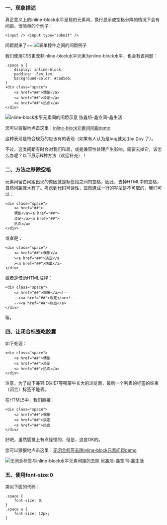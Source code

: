 ### 一、现象描述

真正意义上的inline-block水平呈现的元素间，换行显示或空格分隔的情况下会有间距，很简单的个例子：

```
<input /> <input type="submit" />
```

间距就来了~~
![表单控件之间的间距例子](http://image.zhangxinxu.com/image/blog/201204/2012-04-24_162919.png)

我们使用CSS更改非inline-block水平元素为inline-block水平，也会有该问题：

```
.space a {
    display: inline-block;
    padding: .5em 1em;
    background-color: #cad5eb;
}
<div class="space">
    <a href="##">惆怅</a>
    <a href="##">淡定</a>
    <a href="##">热血</a>
</div>
```

![inline-block水平元素间的间距示意 张鑫旭-鑫空间-鑫生活](http://image.zhangxinxu.com/image/blog/201204/2012-04-24_163352.png)

您可以狠狠地点击这里：[inline-block元素间间距demo](http://www.zhangxinxu.com/study/201204/inline-block-space-example.html)

这种表现是符合规范的应该有的表现（如果有人认为是bug就太()ay ()oy 了）。

不过，这类间距有时会对我们布局，或是兼容性处理产生影响，需要去掉它，该怎么办呢？以下展示N种方法（欢迎补充）！

### 二、方法之移除空格

元素间留白间距出现的原因就是标签段之间的空格，因此，去掉HTML中的空格，自然间距就木有了。考虑到代码可读性，显然连成一行的写法是不可取的，我们可以：

```
<div class="space">
    <a href="##">
    惆怅</a><a href="##">
    淡定</a><a href="##">
    热血</a>
</div>
```

或者是：

```
<div class="space">
    <a href="##">惆怅</a
    ><a href="##">淡定</a
    ><a href="##">热血</a>
</div>
```

或者是借助HTML注释：

```
<div class="space">
    <a href="##">惆怅</a><!--
    --><a href="##">淡定</a><!--
    --><a href="##">热血</a>
</div>
```

等。

### 四、让闭合标签吃胶囊

如下处理：

```
<div class="space">
    <a href="##">惆怅
    <a href="##">淡定
    <a href="##">热血</a>
</div>
```

注意，为了向下兼容IE6/IE7等喝蒙牛长大的浏览器，最后一个列表的标签的结束（闭合）标签不能丢。

在HTML5中，我们直接：

```
<div class="space">
    <a href="##">惆怅
    <a href="##">淡定
    <a href="##">热血
</div>
```

好吧，虽然感觉上有点怪怪的，但是，这是OK的。

您可以狠狠地点击这里：[无闭合标签去除inline-block元素间距demo](http://www.zhangxinxu.com/study/201204/inline-block-space-skip-close-tag.html)

![无闭合标签与inline-block水平元素间距的去除 张鑫旭-鑫空间-鑫生活](http://image.zhangxinxu.com/image/blog/201204/2012-04-24_211852.png)

### 五、使用font-size:0

类似下面的代码：

```
.space {
    font-size: 0;
}
.space a {
    font-size: 12px;
}
```


